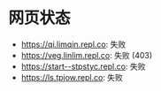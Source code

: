 # 网页状态
- https://qi.limqin.repl.co: 失败
- https://veg.linlim.repl.co: 失败 (403)
- https://start--stpstyc.repl.co: 失败
- https://ls.tpjow.repl.co: 失败
